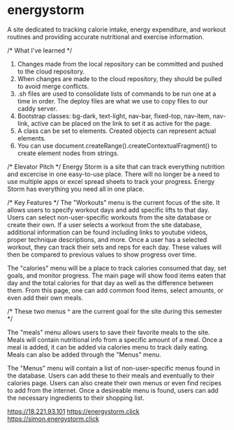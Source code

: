 # energystorm
A site dedicated to tracking calorie intake, energy expenditure, and workout routines and providing accurate nutritional and exercise information.

/* What I've learned */
1. Changes made from the local repository can be committed and pushed to the cloud repository. 
2. When changes are made to the cloud repository, they should be pulled to avoid merge conflicts.
3. .sh files are used to consolidate lists of commands to be run one at a time in order. The deploy files are what we use to copy files to our caddy server.
4. Bootstrap classes: bg-dark, text-light, nav-bar, fixed-top, nav-item, nav-link, active can be placed on the link to set it as active for the page. 
5. A class can be set to elements. Created objects can represent actual elements. 
6. You can use document.createRange().createContextualFragment() to create element nodes from strings.





/* Elevator Pitch */
Energy Storm is a site that can track everything nutrition and excercise in one easy-to-use place. There will no longer be a need to use multiple apps or excel spread sheets to track your progress. Energy Storm has everything you need all in one place. 





/* Key Features */
The "Workouts" menu is the current focus of the site. It allows users to specify workout days and add specific lifts to that day. Users can select non-user-specific workouts from the site database or create their own. If a user selects a workout from the site database, additional information can be found including links to youtube videos, proper technique descriptions, and more. Once a user has a selected workout, they can track their sets and reps for each day. These values will then be compared to previous values to show progress over time. 

The "calories" menu will be a place to track calories consumed that day, set goals, and monitor progress. The main page will show food items eaten that day and the total calories for that day as well as the difference between them. From this page, one can add common food items, select amounts, or even add their own meals. 

/* These two menus ^ are the current goal for the site during this semester */

The "meals" menu allows users to save their favorite meals to the site. Meals will contain nutritional info from a specific amount of a meal. Once a meal is added, it can be added via calories menu to track daily eating. Meals can also be added through the "Menus" menu.

The "Menus" menu will contain a list of non-user-specific menus found in the database. Users can add these to their meals and eventually to their calories page. Users can also create their own menus or even find recipes to add from the internet. Once a desireable menu is found, users can add the necessary ingredients to their shopping list. 






https://18.221.93.101
https://energystorm.click
https://simon.energystorm.click